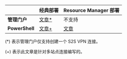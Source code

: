 | | **经典部署** | **Resource Manager 部署** |
|----------------------------------------|--------------|----------------------|
| **管理门户** |[文章*](/documentation/articles/vpn-gateway-site-to-site-create) | 不支持 |
| **PowerShell** |[文章+](/documentation/articles/vpn-gateway-multi-site) | [文章](/documentation/articles/vpn-gateway-create-site-to-site-rm-powershell)| 

(*) 表示管理门户仅支持创建一个 S2S VPN 连接。

(+) 表示此文章是针对多站点连接编写的。

<!---HONumber=Mooncake_0425_2016-->
